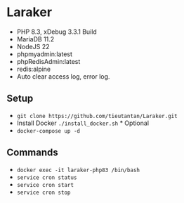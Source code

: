 # Laraker

- PHP 8.3, xDebug 3.3.1 Build
- MariaDB 11.2
- NodeJS 22
- phpmyadmin:latest
- phpRedisAdmin:latest
- redis:alpine
- Auto clear access log, error log.

## Setup
- `git clone https://github.com/tieutantan/Laraker.git`
- Install Docker ``./install_docker.sh`` * Optional
- ``docker-compose up -d``

## Commands

- `docker exec -it laraker-php83 /bin/bash`
- `service cron status`
- `service cron start`
- `service cron stop`
